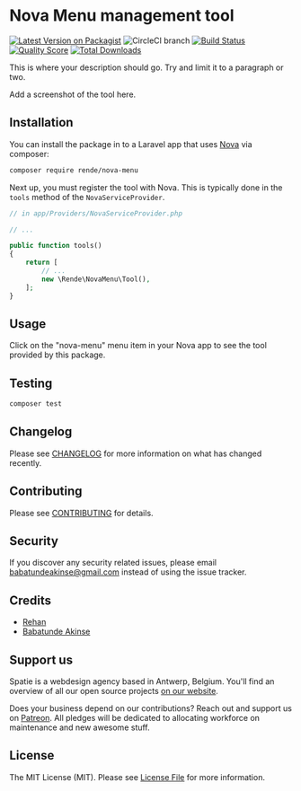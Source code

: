 # Nova Menu management tool

[![Latest Version on Packagist](https://img.shields.io/packagist/v/rende/nova-menu.svg?style=flat-square)](https://packagist.org/packages/rende/nova-menu)
![CircleCI branch](https://img.shields.io/circleci/project/github/rende/nova-menu/master.svg?style=flat-square)
[![Build Status](https://img.shields.io/travis/rende/nova-menu/master.svg?style=flat-square)](https://travis-ci.org/rende/nova-menu)
[![Quality Score](https://img.shields.io/scrutinizer/g/rende/nova-menu.svg?style=flat-square)](https://scrutinizer-ci.com/g/rende/nova-menu)
[![Total Downloads](https://img.shields.io/packagist/dt/rende/nova-menu.svg?style=flat-square)](https://packagist.org/packages/rende/nova-menu)


This is where your description should go. Try and limit it to a paragraph or two.

Add a screenshot of the tool here.

## Installation

You can install the package in to a Laravel app that uses [Nova](https://nova.laravel.com) via composer:

```bash
composer require rende/nova-menu
```

Next up, you must register the tool with Nova. This is typically done in the `tools` method of the `NovaServiceProvider`.

```php
// in app/Providers/NovaServiceProvider.php

// ...

public function tools()
{
    return [
        // ...
        new \Rende\NovaMenu\Tool(),
    ];
}
```

## Usage

Click on the "nova-menu" menu item in your Nova app to see the tool provided by this package.

## Testing

``` bash
composer test
```

## Changelog

Please see [CHANGELOG](CHANGELOG.md) for more information on what has changed recently.

## Contributing

Please see [CONTRIBUTING](CONTRIBUTING.md) for details.

## Security

If you discover any security related issues, please email babatundeakinse@gmail.com instead of using the issue tracker.

## Credits

- [Rehan](https://github.com/advoor)
- [Babatunde Akinse](https://github.com/babatundeakinse)

## Support us

Spatie is a webdesign agency based in Antwerp, Belgium. You'll find an overview of all our open source projects [on our website](https://spatie.be/opensource).

Does your business depend on our contributions? Reach out and support us on [Patreon](https://www.patreon.com/spatie). 
All pledges will be dedicated to allocating workforce on maintenance and new awesome stuff.

## License

The MIT License (MIT). Please see [License File](LICENSE.md) for more information.
